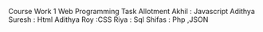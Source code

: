 Course Work 1 Web Programming
Task Allotment 
Akhil : Javascript
Adithya Suresh : Html
Adithya Roy :CSS
Riya : Sql 
Shifas : Php ,JSON
